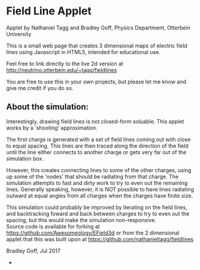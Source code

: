 Field Line Applet
====================

Applet by Nathaniel Tagg and Bradley Goff, Physics Department, Otterbein University

This is a small web page that creates 3 dimensional maps of electric field lines using Javascript in HTML5, intended for educational use.

Feel free to link directly to the live 2d version at http://neutrino.otterbein.edu/~tagg/fieldlines

You are free to use this in your own projects, but please let me know and give me credit if you do so.

About the simulation:
---------------------
Interestingly, drawing field lines is not closed-form soluable. This applet works by a 'shooting' approximation.

The first charge is generated with a set of field lines coming out with close to equal spacing. This lines are then 
traced along the direction of the field until the line either connects to another charge or gets very far out of the 
simulation box.   

However, this creates connecting lines to some of the other charges, using up some of the 'nodes' that should
be radiating from that charge.  The simulation attempts to fast and dirty work to try to even out the remaining
lines.  Generally speaking, however, it is NOT possible to have lines radiating outward at equal angles from all charges
when the charges have finite size.

This simulation could probably be improved by iterating on the field lines, and backtracking foward and back between
charges to try to even out the spacing, but this would make the simulation non-responsive.  
Source code is available for forking at <a href="https://github.com/Awesomeology/EField3d">https://github.com/Awesomeology/EField3d</a>
or from the 2 dimensional applet that this was built upon at <a href="https://github.com/nathanieltagg/fieldlines">https://github.com/nathanieltagg/fieldlines</a>

Bradley Goff, Jul 2017

-
